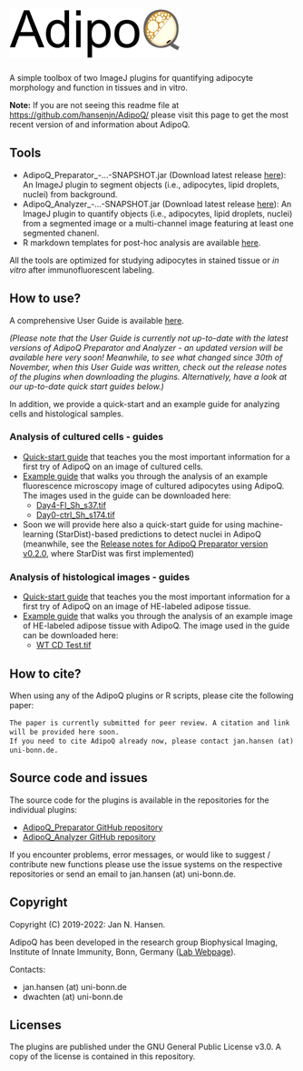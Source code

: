 # ![AdipoQ](https://github.com/hansenjn/AdipoQ/blob/main/Webfiles/AdipoQ%20Logo.png?raw=true)

A simple toolbox of two ImageJ plugins for quantifying adipocyte morphology and function in tissues and in vitro.

**Note:** If you are not seeing this readme file at https://github.com/hansenjn/AdipoQ/ please visit this page to get the most recent version of and information about AdipoQ.

## Tools
- AdipoQ_Preparator_-…-SNAPSHOT.jar (Download latest release [here](https://github.com/hansenjn/AdipoQ_Preparator/releases)): An ImageJ plugin to segment objects (i.e., adipocytes, lipid droplets, nuclei) from background.
- AdipoQ_Analyzer_-…-SNAPSHOT.jar (Download latest release [here](https://github.com/hansenjn/AdipoQ_Analyzer/releases)): An ImageJ plugin to quantify objects (i.e., adipocytes, lipid droplets, nuclei) from a segmented image or a multi-channel image featuring at least one segmented chanenl.
- R markdown templates for post-hoc analysis are available [here](https://github.com/hansenjn/AdipoQ/tree/main/R%20Scripts).

All the tools are optimized for studying adipocytes in stained tissue or *in vitro* after immunofluorescent labeling. 

## How to use?

A comprehensive User Guide is available [here](https://github.com/hansenjn/AdipoQ/blob/main/User%20Guide/AdipoQ_User_Guide_V20211130.pdf).

_(Please note that the User Guide is currently not up-to-date with the latest versions of AdipoQ Preparator and Analyzer - an updated version will be available here very soon! Meanwhile, to see what changed since 30th of November, when this User Guide was written, check out the release notes of the plugins when downloading the plugins. Alternatively, have a look at our up-to-date quick start guides below.)_

In addition, we provide a quick-start and an example guide for analyzing cells and histological samples.

### Analysis of cultured cells - guides
-  [Quick-start guide](https://github.com/hansenjn/AdipoQ/blob/main/User%20Guide/AdipoQ%20User%20Guide-QuickStart_fluorescent%20cells_v3.pdf) that teaches you the most important information for a first try of AdipoQ on an image of cultured cells.
-  [Example guide](https://github.com/hansenjn/AdipoQ/blob/main/User%20Guide/AdipoQ%20Walk%20Through%20Guide_fluorescent_v3.pdf) that walks you through the analysis of an example fluorescence microscopy image of cultured adipocytes using AdipoQ. The images used in the guide can be downloaded here:
    - [Day4-FI_Sh_s37.tif](https://github.com/hansenjn/AdipoQ/raw/main/User%20Guide/Example%20Files%20Cultured%20Cells/Day4-FI_Sh_s37.tif)
    - [Day0-ctrl_Sh_s174.tif](https://github.com/hansenjn/AdipoQ/raw/main/User%20Guide/Example%20Files%20Cultured%20Cells/Day0-ctrl_Sh_s174.tif)
-  Soon we will provide here also a quick-start guide for using machine-learning (StarDist)-based predictions to detect nuclei in AdipoQ (meanwhile, see the [Release notes for AdipoQ Preparator version v0.2.0](https://github.com/hansenjn/AdipoQ_Preparator/releases/tag/v0.2.0), where StarDist was first implemented)

### Analysis of histological images - guides
- [Quick-start guide](https://github.com/hansenjn/AdipoQ/blob/main/User%20Guide/AdipoQ%20User%20Guide-QuickStart_histology_v2.pdf) that teaches you the most important information for a first try of AdipoQ on an image of HE-labeled adipose tissue.
- [Example guide](https://github.com/hansenjn/AdipoQ/blob/main/User%20Guide/AdipoQ%20Walk%20Through%20Guide_HE_v2.pdf) that walks you through the analysis of an example image of HE-labeled adipose tissue with AdipoQ. The image used in the guide can be downloaded here:
    - [WT CD Test.tif](https://github.com/hansenjn/AdipoQ/raw/main/User%20Guide/Example%20Files%20Histology/WT%20CD%20Test.tif)

## How to cite?

When using any of the AdipoQ plugins or R scripts, please cite the following paper:

    The paper is currently submitted for peer review. A citation and link will be provided here soon.
    If you need to cite AdipoQ already now, please contact jan.hansen (at) uni-bonn.de.

## Source code and issues

The source code for the plugins is available in the repositories for the individual plugins:
- [AdipoQ_Preparator GitHub repository](https://github.com/hansenjn/AdipoQ_Preparator)
- [AdipoQ_Analyzer GitHub repository](https://github.com/hansenjn/AdipoQ_Analyzer)

If you encounter problems, error messages, or would like to suggest / contribute new functions please use the issue systems on the respective repositories or send an email to jan.hansen (at) uni-bonn.de.

## Copyright

Copyright (C) 2019-2022: Jan N. Hansen.

AdipoQ has been developed in the research group Biophysical Imaging, Institute of Innate Immunity, Bonn, Germany ([Lab Webpage](https://www.iiibonn.de/dagmar-wachten-lab/dagmar-wachten-lab-science)).

Contacts:

- jan.hansen (at) uni-bonn.de
- dwachten (at) uni-bonn.de

## Licenses

The plugins are published under the GNU General Public License v3.0. A copy of the license is contained in this repository.

